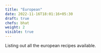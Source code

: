 ```yaml
---
title: "European"
date: 2022-11-16T18:01:16+05:30
draft: true
chefs: bhat
weight: 2
visible: true
---
```


Listing out all the european recipes available.